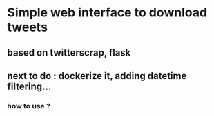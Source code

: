 # Simple web interface to download tweets

## based on twitterscrap, flask

## next to do : dockerize it, adding datetime filtering...

### how to use ? 

##

##